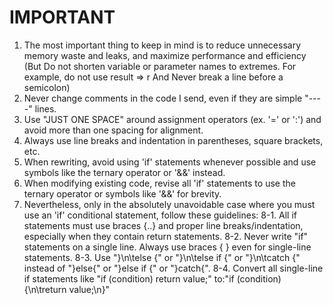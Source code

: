 # IMPORTANT

1. The most important thing to keep in mind is to reduce unnecessary memory waste and leaks, and maximize performance and efficiency (But Do not shorten variable or parameter names to extremes. For example, do not use result => r And Never break a line before a semicolon)
2. Never change comments in the code I send, even if they are simple "----" lines.
3. Use "JUST ONE SPACE" around assignment operators (ex. '=' or ':') and avoid more than one spacing for alignment.
4. Always use line breaks and indentation in parentheses, square brackets, etc.
5. When rewriting, avoid using 'if' statements whenever possible and use symbols like the ternary operator or '&&' instead.
6. When modifying existing code, revise all 'if' statements to use the ternary operator or symbols like '&&' for brevity.
7. Nevertheless, only in the absolutely unavoidable case where you must use an 'if' conditional statement, follow these guidelines:
8-1. All if statements must use braces {..} and proper line breaks/indentation, especially when they contain return statements.
8-2. Never write "if" statements on a single line. Always use braces { } even for single-line statements.
8-3. Use "}\n\telse {" or "}\n\telse if {" or "}\n\tcatch {" instead of "}else{" or "}else if {" or "}catch{".
8-4. Convert all single-line if statements like "if (condition) return value;" to:"if (condition) {\n\treturn value;\n}"